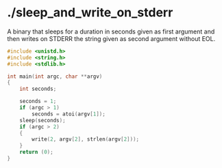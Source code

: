 # ./sleep_and_write_on_stderr

A binary that sleeps for a duration in seconds given as first argument and then writes on STDERR the string given as second argument without EOL.

```c
#include <unistd.h>
#include <string.h>
#include <stdlib.h>

int	main(int argc, char **argv)
{
	int	seconds;

	seconds = 1;
	if (argc > 1)
		seconds = atoi(argv[1]);
	sleep(seconds);
	if (argc > 2)
	{
		write(2, argv[2], strlen(argv[2]));
	}
	return (0);
}
```
